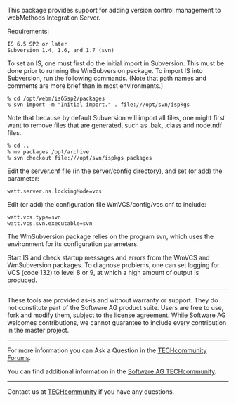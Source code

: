 This package provides support for adding version control management to
webMethods Integration Server.

Requirements:

    IS 6.5 SP2 or later
    Subversion 1.4, 1.6, and 1.7 (svn)

To set an IS, one must first do the initial import in Subversion. This must be
done prior to running the WmSubversion package. To import IS into Subversion,
run the following commands. (Note that path names and comments are more brief
than in most environments.)

    % cd /opt/webm/is65sp2/packages
    % svn import -m "Initial import." . file:///opt/svn/ispkgs

Note that because by default Subversion will import all files, one might first
want to remove files that are generated, such as .bak, .class and node.ndf
files.

    % cd ..
    % mv packages /opt/archive
    % svn checkout file:///opt/svn/ispkgs packages

Edit the server.cnf file (in the server/config directory), and set (or add) the
parameter:

    watt.server.ns.lockingMode=vcs

Edit (or add) the configuration file WmVCS/config/vcs.cnf to include:

    watt.vcs.type=svn
    watt.vcs.svn.executable=svn

The WmSubversion package relies on the program svn, which uses the environment
for its configuration parameters.

Start IS and check startup messages and errors from the WmVCS and WmSubversion
packages. To diagnose problems, one can set logging for VCS (code 132) to level
8 or 9, at which a high amount of output is produced.
______________________
These tools are provided as-is and without warranty or support. They do not constitute part of the Software AG product suite. Users are free to use, fork and modify them, subject to the license agreement. While Software AG welcomes contributions, we cannot guarantee to include every contribution in the master project.	
_____________________
For more information you can Ask a Question in the [TECHcommunity Forums](http://tech.forums.softwareag.com/techjforum/forums/list.page?product=webmethods).

You can find additional information in the [Software AG TECHcommunity](http://techcommunity.softwareag.com/home/-/product/name/webmethods).
_____________________
Contact us at [TECHcommunity](mailto:technologycommunity@softwareag.com?subject=Github/SoftwareAG) if you have any questions.
